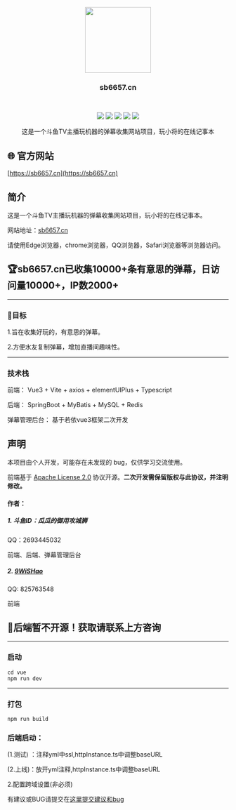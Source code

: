 <p align="center">
    <a href="https://github.com/sehzm/sb6657">
        <img src="https://apic.douyucdn.cn/upload/avatar_v3/201905/badbf01f7ab943358bf78bcd9245305f_big.jpg" width="150" height="150"/>
    </a>
    <h3 align="center">sb6657.cn</h3>
    <br>
    <p align="center">
        <a href="https://github.com/sehzm/sb6657"><img src="https://img.shields.io/github/languages/code-size/sehzm/sb6657?color=blueviolet"></a>
        <a href="https://github.com/sehzm/sb6657"><img src="https://img.shields.io/github/stars/sehzm/sb6657?color=green"></a>
        <a href="https://github.com/sehzm/sb6657"><img src="https://img.shields.io/github/commit-activity/m/sehzm/sb6657?color=9cf"></a>
        <a href="https://github.com/sehzm/sb6657"><img src="https://img.shields.io/github/last-commit/sehzm/sb6657"></a>
        <a href="https://github.com/sehzm/sb6657"><img src="https://img.shields.io/github/languages/count/sehzm/sb6657
"></a>
        <p align="center"">
    这是一个斗鱼TV主播玩机器的弹幕收集网站项目，玩小将的在线记事本        
</p>


## 🌐 官方网站

[https://sb6657.cn](https://sb6657.cn)

## 简介

这是一个斗鱼TV主播玩机器的弹幕收集网站项目，玩小将的在线记事本。

网站地址：[sb6657.cn](https://sb6657.cn)

请使用Edge浏览器，chrome浏览器，QQ浏览器，Safari浏览器等浏览器访问。

## 🏆sb6657.cn已收集10000+条有意思的弹幕，日访问量10000+，IP数2000+

------

### 🎯目标

1.旨在收集好玩的，有意思的弹幕。

2.方便水友复制弹幕，增加直播间趣味性。

------

### 技术栈
前端：
Vue3 + Vite + axios + elementUIPlus + Typescript

后端：
SpringBoot + MyBatis + MySQL + Redis

弹幕管理后台：
基于若依vue3框架二次开发

## 声明

本项目由个人开发，可能存在未发现的 bug，仅供学习交流使用。  

前端基于 [Apache License 2.0](./LICENSE) 协议开源。**二次开发需保留版权与此协议，并注明修改。**

#### 作者：

##### 1. 斗鱼ID：瓜瓜的御用攻城狮
QQ：2693445032

前端、后端、弹幕管理后台

##### 2. [9WiSHao](https://github.com/9WiSHao)
QQ: 825763548

前端

## 🎈后端暂不开源！获取请联系上方咨询

------

### 启动

```
cd vue
npm run dev
```

------

### 打包

```
npm run build
```

### 后端启动：


(1.测试) ：注释yml中ssl,httpInstance.ts中调整baseURL

(2.上线)：放开yml注释,httpInstance.ts中调整baseURL

2.配置跨域设置(非必须)

有建议或BUG请提交在[这里提交建议和bug](https://www.wjx.cn/vm/QmBulzI.aspx#)

